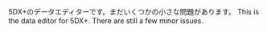 5DX+のデータエディターです。まだいくつかの小さな問題があります。
This is the data editor for 5DX+. There are still a few minor issues.